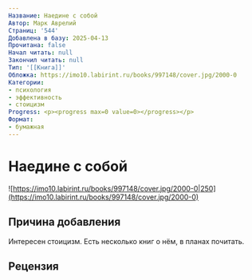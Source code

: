 ```yaml
---
Название: Наедине с собой
Автор: Марк Аврелий
Страниц: '544'
Добавлена в базу: 2025-04-13
Прочитана: false
Начал читать: null
Закончил читать: null
Тип: '[[Книга]]'
Обложка: https://imo10.labirint.ru/books/997148/cover.jpg/2000-0
Категории:
- психология
- эффективность
- стоицизм
Progress: <p><progress max=0 value=0></progress></p>
Формат:
- бумажная
---
```

# Наедине с собой

![https://imo10.labirint.ru/books/997148/cover.jpg/2000-0|250](https://imo10.labirint.ru/books/997148/cover.jpg/2000-0)

## Причина добавления

Интересен стоицизм. Есть несколько книг о нём, в планах почитать.

## Рецензия
